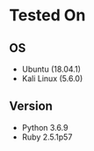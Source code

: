 # Tested On

## OS
- Ubuntu (18.04.1)
- Kali Linux (5.6.0)

## Version
- Python 3.6.9
- Ruby 2.5.1p57
